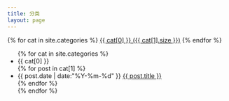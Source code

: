 ```yaml
---
title: 分类
layout: page
---
```


<!-- category ={"技术", "工具", "生活", "作品", "资源"} -->

<div id='tag_cloud'>
{% for cat in site.categories %}
<a href="#{{ cat[0] }}" title="{{ cat[0] }}" rel="{{ cat[1].size }}">{{ cat[0] }} ({{ cat[1].size }})</a>
{% endfor %}
</div>

<div class="listing">
  <ul>
  {% for cat in site.categories %}
  <div class="listing-classify">
    <li class="listing-classify-tag" id="{{ cat[0] }}">{{ cat[0] }}</li>
    <div class="listing-classify-post">
    {% for post in cat[1] %}
    <li>
      <time datetime="{{ post.date | date:"%Y-%m-%d" }}">{{ post.date | date:"%Y-%m-%d" }}</time>
      <a href="{{ post.url }}" title="{{ post.title }}">{{ post.title }}</a>
    </li>
    {% endfor %}
    </div>
  </div>
  {% endfor %}
  </ul>
</div>

<script src="/media/js/jquery.tagcloud.js" type="text/javascript" charset="utf-8"></script> 
<script language="javascript">
$.fn.tagcloud.defaults = {
    size: {start: 1, end: 1, unit: 'em'},
      color: {start: '#f8e0e6', end: '#980000'}
};

$(function () {
    $('#tag_cloud a').tagcloud();
});
</script>
